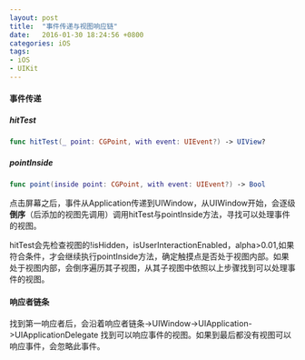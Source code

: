 ```yaml
---
layout: post
title:  "事件传递与视图响应链"
date:   2016-01-30 18:24:56 +0800
categories: iOS
tags:
- iOS
- UIKit
---
```


#### 事件传递

##### hitTest

```swift
func hitTest(_ point: CGPoint, with event: UIEvent?) -> UIView?
```

##### pointInside

```swift
func point(inside point: CGPoint, with event: UIEvent?) -> Bool
```

点击屏幕之后，事件从Application传递到UIWindow，从UIWindow开始，会逐级**倒序**（后添加的视图先调用）调用hitTest与pointInside方法，寻找可以处理事件的视图。

hitTest会先检查视图的!isHidden，isUserInteractionEnabled，alpha>0.01,如果符合条件，才会继续执行pointInside方法，确定触摸点是否处于视图内部。如果处于视图内部，会倒序遍历其子视图，从其子视图中依照以上步骤找到可以处理事件的视图。

#### 响应者链条

找到第一响应者后，会沿着响应者链条->UIWindow->UIApplication->UIApplicationDelegate 找到可以响应事件的视图。如果到最后都没有视图可以响应事件，会忽略此事件。

